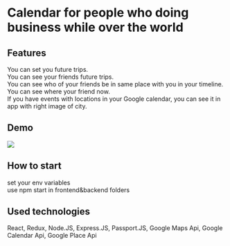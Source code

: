 # Calendar for people who doing business while over the world
## Features
You can set you future trips.  
You can see your friends future trips.  
You can see who of your friends be in same place with you in your timeline.  
You can see where your friend now.  
If you have events with locations in your Google calendar, you can see it in app with right image of city.  
## Demo
![](https://github.com/Maklayna/nomad-react/blob/master/nomad.gif)
## How to start
set your env variables  
use npm start in frontend&backend folders
## Used technologies
React, Redux, Node.JS, Express.JS, Passport.JS, Google Maps Api, Google Calendar Api, Google Place Api
